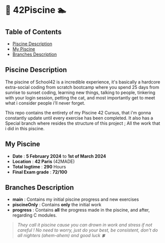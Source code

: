 # 🌊 42Piscine 🏊

## Table of Contents
* [Piscine Description](#Piscine-Description)
* [My Piscine](#My-Piscine)
* [Branches Description](#Branches-Description)



## Piscine Description
The piscine of School42 is a incredible experience, it's basically a hardcore extra-social coding from scratch bootcamp where you spend 25 days from sunrise to sunset coding, learning new things, talking to people, tinkering with your login session, petting the cat, and most importantly get to meet what i consider people i'll never forget.

This repo contains the entirety of my Piscine 42 Cursus, that i'm gonna constantly update until every exercise has been completed. It also has a Special branch where resides the structure of this project ; All the work that i did in this piscine.

## My Piscine
* **Date** : **5 February 2024** to **1st of March 2024**
* **Location** : **42 Paris** (42MADE)
* **Total logtime** : **290** Hours
* **Final Exam grade** : **72/100**
 

## Branches Description
* **main** : Contains my initial piscine progress and new exercises
* **piscineOnly** : Contains **only** the initial work
* **progress** : Contains **all** the progress made in the piscine, and after, regarding C modules. 

> *They call it piscine cause you can drown in work and stress if not careful !*
> *No need to worry, just do your best, be consistent, don't do all nighters (ahem-ahem) and good luck 🍀* 
